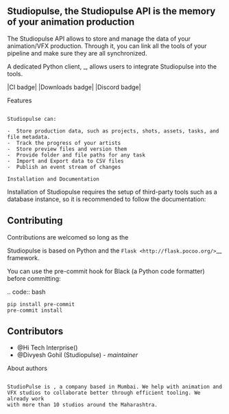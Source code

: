 

Studiopulse, the Studiopulse API is the memory of your animation production 
-------------------------------------------------------------

The Studiopulse API allows to store and manage the data of your animation/VFX
production. Through it, you can link all the tools of your pipeline and make
sure they are all synchronized.

A dedicated Python client, _, allows users to
integrate Studiopulse into the tools. 

|CI badge| |Downloads badge| |Discord badge|

Features
~~~~~~~~

Studiopulse can:

-  Store production data, such as projects, shots, assets, tasks, and file metadata.
-  Track the progress of your artists
-  Store preview files and version them
-  Provide folder and file paths for any task
-  Import and Export data to CSV files
-  Publish an event stream of changes

Installation and Documentation
~~~~~~~~~~~~~~~~~~~~~~~~~~~~~~

Installation of Studiopulse requires the setup of third-party tools such as a database
instance, so it is recommended to follow the documentation:




Contributing
------------

Contributions are welcomed so long as the 


Studiopulse is based on Python and the `Flask <http://flask.pocoo.org/>`__
framework.

You can use the pre-commit hook for Black (a Python code formatter) before
committing:

.. code:: bash

    pip install pre-commit
    pre-commit install





Contributors
------------

* @Hi Tech Interprise()
* @Divyesh Gohil (Studiopulse) - *maintainer*

About authors
~~~~~~~~~~~~~

StudioPulse is , a company based in Mumbai. We help with animation and
VFX studios to collaborate better through efficient tooling. We already work
with more than 10 studios around the Maharashtra.



